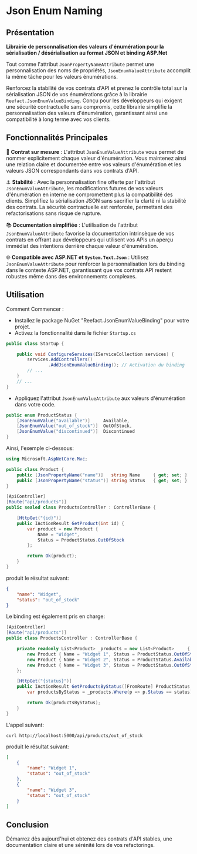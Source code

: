 # Json Enum Naming

## Présentation

**Librairie de personnalisation des valeurs d'énumération pour la sérialisation / désérialisation au format JSON et binding ASP.Net**

Tout comme l'attribut `JsonPropertyNameAttribute` permet une personnalisation des noms de propriétés, `JsonEnumValueAttribute` accomplit la même tâche pour les valeurs énumérations.

Renforcez la stabilité de vos contrats d'API et prenez le contrôle total sur la sérialisation JSON de vos énumérations grâce à la librairie `Reefact.JsonEnumValueBinding`. Conçu pour les développeurs qui exigent une sécurité contractuelle sans compromis, cette librairie simplifie la personnalisation des valeurs d'énumération, garantissant ainsi une compatibilité à long terme avec vos clients.

## Fonctionnalités Principales

🔧 **Contrat sur mesure** : L'attribut `JsonEnumValueAttribute` vous permet de nommer explicitement chaque valeur d'énumération. Vous maintenez ainsi une relation claire et documentée entre vos valeurs d'énumération et les valeurs JSON correspondants dans vos contrats d'API.

⚓ **Stabilité** : Avec la personnalisation fine offerte par l'attribut `JsonEnumValueAttribute`, les modifications futures de vos valeurs d'énumération en interne ne compromettent plus la compatibilité des clients. Simplifiez la sérialisation JSON sans sacrifier la clarté ni la stabilité des contrats. La sécurité contractuelle est renforcée, permettant des refactorisations sans risque de rupture.

📚 **Documentation simplifiée** : L'utilisation de l'attribut `JsonEnumValueAttribute` favorise la documentation intrinsèque de vos contrats en offrant aux développeurs qui utilisent vos APIs un aperçu immédiat des intentions derrière chaque valeur d'énumération.

🌐 **Compatible avec ASP.NET et `System.Text.Json`** : Utilisez `JsonEnumValueAttribute` pour renforcer la personnalisation lors du binding dans le contexte ASP.NET, garantissant que vos contrats API restent robustes même dans des environnements complexes.

## Utilisation

Comment Commencer :

- Installez le package NuGet "Reefact.JsonEnumValueBinding" pour votre projet.
- Activez la fonctionnalité dans le fichier `Startup.cs`

```csharp
public class Startup {

    public void ConfigureServices(IServiceCollection services) {
        services.AddControllers()
                .AddJsonEnumValueBinding(); // Activation du binding
        // ...
    }
    // ...
}
```

- Appliquez l'attribut `JsonEnumValueAttribute` aux valeurs d'énumération dans votre code.

```csharp
public enum ProductStatus {
    [JsonEnumValue("available")]     Available,
    [JsonEnumValue("out_of_stock")]  OutOfStock,
    [JsonEnumValue("discontinued")]  Discontinued
}
```

Ainsi, l'exemple ci-dessous:

```csharp
using Microsoft.AspNetCore.Mvc;

public class Product {
    public [JsonPropertyName("name")]   string Name     { get; set; }
    public [JsonPropertyName("status")] string Status   { get; set; }
}

[ApiController]
[Route("api/products")]
public sealed class ProductsController : ControllerBase {

    [HttpGet("{id}")]
    public IActionResult GetProduct(int id) {
        var product = new Product {
            Name = "Widget",
            Status = ProductStatus.OutOfStock
        };

        return Ok(product); 
    }
}
```

produit le résultat suivant:

```json
{
    "name": "Widget",
    "status": "out_of_stock"
}
```

Le binding est également pris en charge:

```csharp
[ApiController]
[Route("api/products")]
public class ProductsController : ControllerBase {

    private readonly List<Product> _products = new List<Product>     {
        new Product { Name = "Widget 1", Status = ProductStatus.OutOfStock },
        new Product { Name = "Widget 2", Status = ProductStatus.Available },
        new Product { Name = "Widget 3", Status = ProductStatus.OutOfStock }
    };

    [HttpGet("{status}")]
    public IActionResult GetProductsByStatus([FromRoute] ProductStatus status) {
        var productsByStatus = _products.Where(p => p.Status == status).ToList();

        return Ok(productsByStatus);
    }
}
```

L'appel suivant:

```ssh
curl http://localhost:5000/api/products/out_of_stock
```

produit le résultat suivant:

```json
[
    {
        "name": "Widget 1",
        "status": "out_of_stock"
    },
    {
        "name": "Widget 3",
        "status": "out_of_stock"
    }
]
```

## Conclusion

Démarrez dès aujourd'hui et obtenez des contrats d'API stables, une documentation claire et une sérénité lors de vos refactorings.